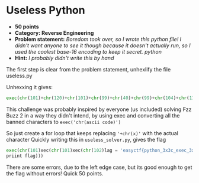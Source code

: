 Useless Python
======
* **50 points**
* **Category: Reverse Engineering**
* **Problem statement:** _Boredom took over, so I wrote this python file! I didn't want anyone to see it though because it doesn't actually run, so I used the coolest base-16 encoding to keep it secret. python_
* **Hint:** _I probably didn't write this by hand_



The first step is clear from the problem statement, unhexlify the file useless.py

Unhexxing it gives:

``` python
exec(chr(101)+chr(120)+chr(101)+chr(99)+chr(40)+chr(99)+chr(104)+chr(114)+chr(40) ...)

```

This challenge was probably inspired by everyone (us included) solving Fzz Buzz 2 in a way they didn't intend, by using exec and converting all the banned characters to `exec('chr(ascii code)')`

So just create a for loop that keeps replacing ``'+chr(x)'`` with the actual character
Quickly writing this in `useless_solver.py`, gives the flag

``` python
exec(chr(101)xec(chr(101)xec(chr(102)lag = 'easyctf{python_3x3c_exec_3xec_ex3c}'
priint flag)))
```
There are some errors, due to the left edge case, but its good enough to get the flag without errors!
Quick 50 points.
